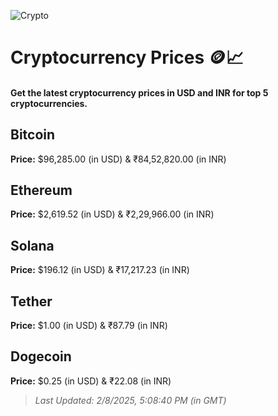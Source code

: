 
![Crypto](https://www.techguide.com.au/wp-content/uploads/2020/11/crypto3.jpeg)

# Cryptocurrency Prices 🪙📈

#### Get the latest cryptocurrency prices in USD and INR for top 5 cryptocurrencies.

## Bitcoin

**Price:** $96,285.00 (in USD) & ₹84,52,820.00 (in INR)

## Ethereum

**Price:** $2,619.52 (in USD) & ₹2,29,966.00 (in INR)

## Solana

**Price:** $196.12 (in USD) & ₹17,217.23 (in INR)

## Tether

**Price:** $1.00 (in USD) & ₹87.79 (in INR)

## Dogecoin

**Price:** $0.25 (in USD) & ₹22.08 (in INR)

> _Last Updated: 2/8/2025, 5:08:40 PM (in GMT)_

